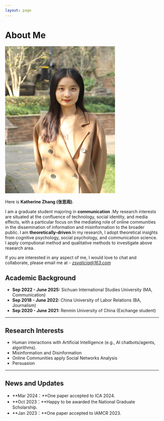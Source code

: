 ```yaml
---
layout: page
---
```


# About Me

<img src="images/caihanlin.jpg" class="floatpic" width="360" height="480">

Here is **Katherine Zhang (张思雨)**.

I am a graduate student majoring in **communication** .My research interests are situated at the confluence of technology, social identity, and media effects, with a particular focus on the mediating role of online communities in the dissemination of information and misinformation to the broader public. 
I am **theoretically-driven**.In my research, I adopt theoretical insights from cognitive psychology, social psychology, and communication science. I apply computional method and qualitative methods to investigate above reaearch area.

If you are interested in any aspect of me, I would love to chat and collaborate, please email me at - *zsyalicia@163.com*

## Academic Background

- **Sep 2022 - June 2025:** Sichuan International Studies University (MA, Communication)
- **Sep 2018 - June 2022:** China University of Labor Relations (BA, Journalism)
- **Sep 2020 - June 2021:** Renmin University of China (Exchange student)

---

## Research Interests

- Human interactions with Artificial Intelligence (e.g., AI chatbots/agents, algorithms).
- Misinformation and Disinformation
- Online Communities apply Social Networks Analysis
- Persuasion

---

## News and Updates

- **Mar 2024：**One paper accepted to ICA 2024.
- **Oct 2023：**Happy to be awarded the National Graduate Scholarship.
- **Jan 2023：**One paper accepted to IAMCR 2023.
